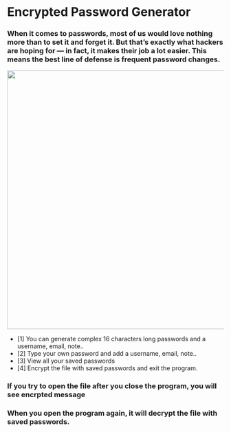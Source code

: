 # Encrypted Password Generator

### When it comes to passwords, most of us would love nothing more than to set it and forget it. But that’s exactly what hackers are hoping for — in fact, it makes their job a lot easier. This means the best line of defense is frequent password changes.


<p align="center"><img width="600" src="http://mmkernel.com/wp-content/uploads/2022/12/password-generator-encryptor.jpg"></p>


- [1] You can generate complex 16 characters long passwords and a username, email, note..
- [2] Type your own password and add a username, email, note..
- [3] View all your saved passwords
- [4] Encrypt the file with saved passwords and exit the program.

### If you try to open the file after you close the program, you will see encrpted message
### When you open the program again, it will decrypt the file with saved passwords. 

